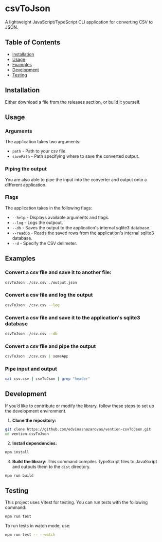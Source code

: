 # csvToJson
A lightweight JavaScript/TypeScript CLI application for converting CSV to JSON.

## Table of Contents
- [Installation](#installation)
- [Usage](#usage)
- [Examples](#examples)
- [Development](#development)
- [Testing](#testing)

## Installation
Either download a file from the releases section, or build it yourself.

## Usage
### Arguments
The application takes two arguments: 
* `path` - Path to your csv file.
* `savePath` - Path specifying where to save the converted output.
### Piping the output
You are also able to pipe the input into the converter and output onto a different application.
### Flags
The application takes in the following flags:
* `--help` - Displays available arguments and flags.
* `--log` - Logs the outpout.
* `--db` - Saves the output to the application's internal sqlite3 database.
* `--readDb` - Reads the saved rows from the application's internal sqlite3 database.
* `--d` - Specify the CSV delimeter.

## Examples
### Convert a csv file and save it to another file:
```bash
csvToJson ./csv.csv ./output.json
```
### Convert a csv file and log the output
```bash
csvToJson ./csv.csv --log
```

### Convert a csv file and save it to the application's sqlite3 database
```bash
csvToJson ./csv.csv --db
```

### Convert a csv file and pipe the output
```bash
csvToJson ./csv.csv | someApp
```

### Pipe input and output
```bash
cat csv.csv | csvToJson | grep "header"
```

## Development
If you’d like to contribute or modify the library, follow these steps to set up the development environment.
1. **Clone the repository:**
```bash
git clone https://github.com/edvinasnazarovas/vention-csvToJson.git
cd vention-csvToJson
```
2. **Install dependencies:**
```bash
npm install
```
3. **Build the library:**
This command compiles TypeScript files to JavaScript and outputs them to the `dist` directory.
```bash
npm run build
```
## Testing
This project uses Vitest for testing. You can run tests with the following command: 
```bash
npm run test
```
To run tests in watch mode, use:
```bash
npm run test -- --watch
```